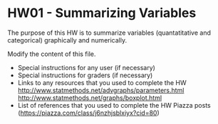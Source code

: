 # HW01 - Summarizing Variables

The purpose of this HW is to summarize variables (quantatitative and categorical) graphically and numerically.

Modify the content of this file.

- Special instructions for any user (if necessary)
- Special instructions for graders (if necessary)
- Links to any resources that you used to complete the HW
	http://www.statmethods.net/advgraphs/parameters.html
	http://www.statmethods.net/graphs/boxplot.html
- List of references that you used to complete the HW
	Piazza posts (https://piazza.com/class/j6nzhjsblxiyx?cid=80)
